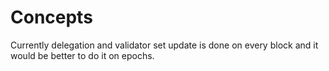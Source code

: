 <!--
order: 1
-->

# Concepts

Currently delegation and validator set update is done on every block and it would be better to do it on epochs.
